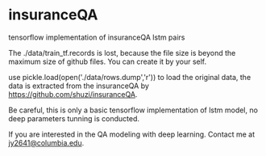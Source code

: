# insuranceQA
tensorflow implementation of insuranceQA lstm pairs

The ./data/train_tf.records is lost, because the file size is beyond the maximum size of github files. 
You can create it by your self.

use pickle.load(open('./data/rows.dump','r')) to load the original data, the data is extracted from the insuranceQA by https://github.com/shuzi/insuranceQA.

Be careful, this is only a basic tensorflow implementation of lstm model, no deep parameters tunning is conducted. 

If you are interested in the QA modeling with deep learning. Contact me at jy2641@columbia.edu. 
